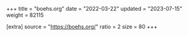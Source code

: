 +++
title = "boehs.org"
date = "2022-03-22"
updated = "2023-07-15"
weight = 82115

[extra]
source = "https://boehs.org/"
ratio = 2
size = 80
+++

